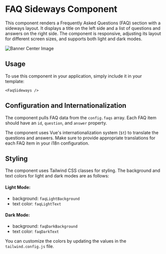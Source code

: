 # FAQ Sideways Component

This component renders a Frequently Asked Questions (FAQ) section with a sideways layout. It displays a title on the left side and a list of questions and answers on the right side. The component is responsive, adjusting its layout for different screen sizes, and supports both light and dark modes.

![Banner Center Image](/BannerCenter.png)


## Usage

To use this component in your application, simply include it in your template:

```
<FaqSideways />
```


## Configuration and Internationalization

The component pulls FAQ data from the `config.faqs` array. Each FAQ item should have an `id`, `question`, and `answer` property.

The component uses Vue's internationalization system (`$t`) to translate the questions and answers. Make sure to provide appropriate translations for each FAQ item in your i18n configuration.

## Styling

The component uses Tailwind CSS classes for styling. The background and text colors for light and dark modes are as follows:

#### Light Mode:

- background: `faqLightBackground`
- text color: `faqLightText`

#### Dark Mode:
- background: `faqDarkBackground`
- text color: `faqDarkText`

You can customize the colors by updating the values in the `tailwind.config.js` file.

